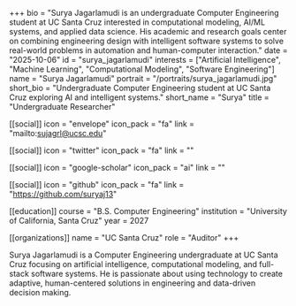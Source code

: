 +++
bio = "Surya Jagarlamudi is an undergraduate Computer Engineering student at UC Santa Cruz interested in computational modeling, AI/ML systems, and applied data science. His academic and research goals center on combining engineering design with intelligent software systems to solve real-world problems in automation and human-computer interaction."
date = "2025-10-06"
id = "surya_jagarlamudi"
interests = ["Artificial Intelligence", "Machine Learning", "Computational Modeling", "Software Engineering"]
name = "Surya Jagarlamudi"
portrait = "/portraits/surya_jagarlamudi.jpg"
short_bio = "Undergraduate Computer Engineering student at UC Santa Cruz exploring AI and intelligent systems."
short_name = "Surya"
title = "Undergraduate Researcher"

[[social]]
    icon = "envelope"
    icon_pack = "fa"
    link = "mailto:sujagrl@ucsc.edu"

[[social]]
    icon = "twitter"
    icon_pack = "fa"
    link = ""

[[social]]
    icon = "google-scholar"
    icon_pack = "ai"
    link = ""

[[social]]
    icon = "github"
    icon_pack = "fa"
    link = "https://github.com/suryaj13"

[[education]]
    course = "B.S. Computer Engineering"
    institution = "University of California, Santa Cruz"
    year = 2027

[[organizations]]
    name = "UC Santa Cruz"
    role = "Auditor"
+++

Surya Jagarlamudi is a Computer Engineering undergraduate at UC Santa Cruz focusing on artificial intelligence, computational modeling, and full-stack software systems. He is passionate about using technology to create adaptive, human-centered solutions in engineering and data-driven decision making.

